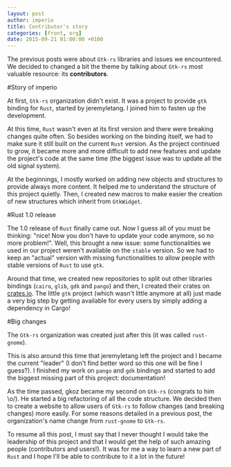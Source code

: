 ```yaml
---
layout: post
author: imperio
title: Contributor's story
categories: [front, org]
date: 2015-09-21 01:00:00 +0100
---
```


The previous posts were about `Gtk-rs` libraries and issues we encountered. We decided to changed a bit the theme by talking about `Gtk-rs` most valuable resource: its __contributors__.

#Story of imperio

At first, `Gtk-rs` organization didn't exist. It was a project to provide `gtk` binding for `Rust`, started by jeremyletang. I joined him to fasten up the development.

At this time, `Rust` wasn't even at its first version and there were breaking changes quite often. So besides working on the binding itself, we had to make sure it still built on the current `Rust` version. As the project continued to grow, it became more and more difficult to add new features and update the project's code at the same time (the biggest issue was to update all the old signal system).

At the beginnings, I mostly worked on adding new objects and structures to provide always more content. It helped me to understand the structure of this project quietly. Then, I created new macros to make easier the creation of new structures which inherit from `GtkWidget`.

#Rust 1.0 release

The 1.0 release of `Rust` finally came out. Now I guess all of you must be thinking: "nice! Now you don't have to update your code anymore, so no more problem!". Well, this brought a new issue: some functionalities we used in our project weren't available on the `stable` version. So we had to keep an "actual" version with missing functionalities to allow people with stable versions of `Rust` to use `gtk`.

Around that time, we created new repositories to split out other libraries bindings (`cairo`, `glib`, `gdk` and `pango`) and then, I created their crates on [crates.io](https://crates.io/). The little `gtk` project (which wasn't little anymore at all) just made a very big step by getting available for every users by simply adding a dependency in Cargo!

#Big changes

The `Gtk-rs` organization was created just after this (it was called `rust-gnome`).

This is also around this time that jeremyletang left the project and I became the current "leader" (I don't find better word so this one will be fine I guess?). I finished my work on `pango` and `gdk` bindings and started to add the biggest missing part of this project: documentation!

As the time passed, gkoz became my second on `Gtk-rs` (congrats to him \o/). He started a big refactoring of all the code structure. We decided then to create a website to allow users of `Gtk-rs` to follow changes (and breaking changes) more easily. For some reasons detailed in a previous post, the organization's name change from `rust-gnome` to `Gtk-rs`.

To resume all this post, I must say that I never thought I would take the leadership of this project and that I would get the help of such amazing people (contributors and users!). It was for me a way to learn a new part of `Rust` and I hope I'll be able to contribute to it a lot in the future!
